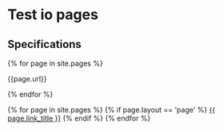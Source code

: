 # Test io pages

## Specifications

{% for page in site.pages %}
<p>{{page.url}}</p>
{% endfor %}

{% for page in site.pages %}
    {% if page.layout == 'page' %}
        <a class="page-link" href="{{ page.url | prepend: site.baseurl }}">{{ page.link_title }}</a>
    {% endif %}
{% endfor %}